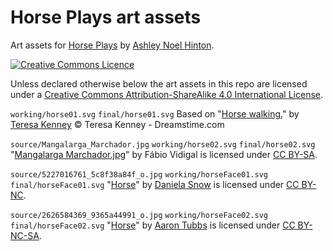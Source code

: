# Horse Plays art assets

Art assets for [Horse Plays](https://github.com/anhinton/horseplays)
by [Ashley Noel Hinton](https://canadia.co.nz/).

[![Creative Commons Licence](https://i.creativecommons.org/l/by-sa/4.0/88x31.png)](http://creativecommons.org/licenses/by-sa/4.0/)

Unless declared otherwise below the art assets in this repo
are licensed under a 
[Creative Commons Attribution-ShareAlike 4.0 International License](http://creativecommons.org/licenses/by-sa/4.0/).

`working/horse01.svg` `final/horse01.svg`
Based on 
"[Horse walking.](https://www.dreamstime.com/stock-images-horse-walking-image5211324)" 
by [Teresa Kenney](https://www.dreamstime.com/kenneystudios_info)
© Teresa Kenney - Dreamstime.com

`source/Mangalarga_Marchador.jpg` `working/horse02.svg` 
`final/horse02.svg`
"[Mangalarga Marchador.jpg](https://commons.wikimedia.org/wiki/File:Mangalarga_Marchador.jpg)"
by Fábio Vidigal is licensed under
[CC BY-SA](https://creativecommons.org/licenses/by-sa/2.5/deed.en).

`source/5227016761_5c8f38a84f_o.jpg` `working/horseFace01.svg` 
`final/horseFace01.svg`
"[Horse](https://www.flickr.com/photos/danielasynner/5227016761/)"
by [Daniela Snow](https://www.flickr.com/photos/danielasynner/)
is licensed under [CC BY-NC](https://creativecommons.org/licenses/by-nc/2.0/).

`source/2626584369_9365a44991_o.jpg` `working/horseFace02.svg` 
`final/horseFace02.svg`
"[Horse](https://www.flickr.com/photos/atubbs/2626584369/)" 
by [Aaron Tubbs](https://www.flickr.com/photos/atubbs/)
is licensed under 
[CC BY-NC-SA](https://creativecommons.org/licenses/by-nc-sa/2.0/).
